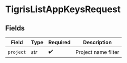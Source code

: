 # TigrisListAppKeysRequest


## Fields

| Field               | Type                | Required            | Description         |
| ------------------- | ------------------- | ------------------- | ------------------- |
| `project`           | *str*               | :heavy_check_mark:  | Project name filter |